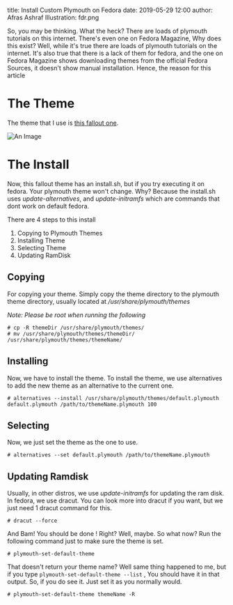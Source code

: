 title: Install Custom Plymouth on Fedora
date: 2019-05-29 12:00
author: Afras Ashraf
Illustration: fdr.png

So, you may be thinking. What the heck? There are loads of plymouth tutorials on this internet. There's even one on Fedora Magazine, Why does this exist? Well, while it's true there are loads of plymouth tutorials on the internet. It's also true that there is a lack of them for fedora, and the one on Fedora Magazine shows downloading themes from the official Fedora Sources, it doesn't show manual installation. Hence, the reason for this article

# The Theme

The theme that I use is [this fallout one](https://www.gnome-look.org/p/1275029/).

![An Image][fallout_plymouth]

# The Install

Now, this fallout theme has an install.sh, but if you try executing it on fedora. Your plymouth theme won't change. Why? Because the install.sh uses _update-alternatives_, and _update-initramfs_ which are commands that dont work on default fedora.

There are 4 steps to this install

1. Copying to Plymouth Themes
2. Installing Theme
3. Selecting Theme
4. Updating RamDisk

## Copying

For copying your theme. Simply copy the theme directory to the plymouth theme directory, usually located at _/usr/share/plymouth/themes_

_Note: Please be root when running the following_

```
# cp -R themeDir /usr/share/plymouth/themes/
# mv /usr/share/plymouth/themes/themeDir/ /usr/share/plymouth/themes/themeName/
```

## Installing

Now, we have to install the theme. To install the theme, we use alternatives to add the new theme as an alternative to the current one.

```
# alternatives --install /usr/share/plymouth/themes/default.plymouth default.plymouth /path/to/themeName.plymouth 100
```

## Selecting

Now, we just set the theme as the one to use.

```
# alternatives --set default.plymouth /path/to/themeName.plymouth
```

## Updating Ramdisk

Usually, in other distros, we use _update-initramfs_ for updating the ram disk. In fedora, we use dracut. You can look more into dracut if you want, but we just need 1 dracut command for this.

```
# dracut --force
```
And Bam! You should be done ! Right? Well, maybe. So what now? Run the following command just to make sure the theme is set.

```
# plymouth-set-default-theme
```

That doesn't return your theme name? Well same thing happened to me, but if you type `plymouth-set-default-theme --list` , You should have it in that output. So, if you do see it. Just set it as you normally would.

```
# plymouth-set-default-theme themeName -R
```

[fallout_plymouth]: {static}/images/fallout-plymouth.png
